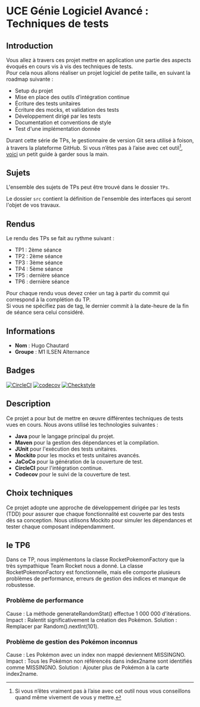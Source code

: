 # UCE Génie Logiciel Avancé : Techniques de tests

## Introduction

Vous allez à travers ces projet mettre en application une partie des aspects évoqués en cours vis à vis des techniques de tests.  
Pour cela nous allons réaliser un projet logiciel de petite taille, en suivant la roadmap suivante : 
- Setup du projet
- Mise en place des outils d’intégration continue
- Écriture des tests unitaires
- Écriture des mocks, et validation des tests
- Développement dirigé par les tests
- Documentation et conventions de style
- Test d'une implémentation donnée

Durant cette série de TPs, le gestionnaire de version Git sera utilisé à foison, à travers la plateforme GitHub. Si vous n’êtes pas à l’aise avec cet outil[^1], [voici](http://rogerdudler.github.io/git-guide/) un petit guide à garder sous la main.

## Sujets

L'ensemble des sujets de TPs peut être trouvé dans le dossier `TPs`.

Le dossier `src` contient la définition de l'ensemble des interfaces qui seront l'objet de vos travaux.

## Rendus

Le rendu des TPs se fait au rythme suivant :

- TP1 : 2ème séance
- TP2 : 2ème séance
- TP3 : 3ème séance
- TP4 : 5ème séance
- TP5 : dernière séance
- TP6 : dernière séance

Pour chaque rendu vous devez créer un tag à partir du commit qui correspond à la complétion du TP.  
Si vous ne spécifiez pas de tag, le dernier commit à la date-heure de la fin de séance sera celui considéré.

[^1]: Si vous n’êtes vraiment pas à l’aise avec cet outil nous vous conseillons quand même vivement de vous y mettre.


## Informations

- **Nom** : Hugo Chautard
- **Groupe** : M1 ILSEN Alternance

## Badges

[![CircleCI](https://dl.circleci.com/status-badge/img/gh/Hchautard/ceri-m1-techniques-de-test/tree/master.svg?style=svg)](https://dl.circleci.com/status-badge/redirect/gh/Hchautard/ceri-m1-techniques-de-test/tree/master)
[![codecov](https://codecov.io/github/Hchautard/ceri-m1-techniques-de-test/graph/badge.svg?token=MJIDUN8QJ3)](https://codecov.io/github/Hchautard/ceri-m1-techniques-de-test)
[![Checkstyle](https://img.shields.io/badge/checkstyle-report-blue)](https://<votre-url-du-rapport>/checkstyle.html)

## Description

Ce projet a pour but de mettre en œuvre différentes techniques de tests vues en cours. 
Nous avons utilisé les technologies suivantes :

- **Java** pour le langage principal du projet.
- **Maven** pour la gestion des dépendances et la compilation.
- **JUnit** pour l'exécution des tests unitaires.
- **Mockito** pour les mocks et tests unitaires avancés.
- **JaCoCo** pour la génération de la couverture de test.
- **CircleCI** pour l'intégration continue.
- **Codecov** pour le suivi de la couverture de test.

## Choix techniques

Ce projet adopte une approche de développement dirigée par les tests (TDD) pour assurer que chaque fonctionnalité est couverte par des tests dès sa conception. Nous utilisons Mockito pour simuler les dépendances et tester chaque composant indépendamment.

## le TP6

Dans ce TP, nous implémentons la classe RocketPokemonFactory que la très sympathique Team Rocket nous a donné.
La classe RocketPokemonFactory est fonctionnelle, mais elle comporte plusieurs problèmes de performance, erreurs de gestion des indices et manque de robustesse.

### Problème de performance
Cause : La méthode generateRandomStat() effectue 1 000 000 d'itérations.
Impact : Ralentit significativement la création des Pokémon.
Solution : Remplacer par Random().nextInt(101).

### Problème de gestion des Pokémon inconnus
Cause : Les Pokémon avec un index non mappé deviennent MISSINGNO.
Impact : Tous les Pokémon non référencés dans index2name sont identifiés comme MISSINGNO.
Solution : Ajouter plus de Pokémon à la carte index2name.